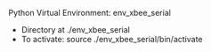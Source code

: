 Python Virtual Environment: env_xbee_serial
- Directory at ./env_xbee_serial
- To activate: source ./env_xbee_serial/bin/activate
